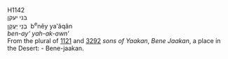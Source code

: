 H1142  
בּני יעקן  
בְּנֵי יַעֲקָן ‎ b<sup>e</sup>nêy ya‛ăqân  
*ben-ay‘* *yah-ak-awn‘*  
From the plural of [1121](h1121) and [3292](h3292) *sons* *of* *Yaakan*,
*Bene* *Jaakan*, a place in the Desert: - Bene-jaakan.  
